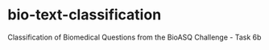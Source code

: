 # bio-text-classification
Classification of Biomedical Questions from the BioASQ Challenge - Task 6b
